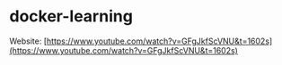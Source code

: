 # docker-learning

Website: [https://www.youtube.com/watch?v=GFgJkfScVNU&t=1602s](https://www.youtube.com/watch?v=GFgJkfScVNU&t=1602s)